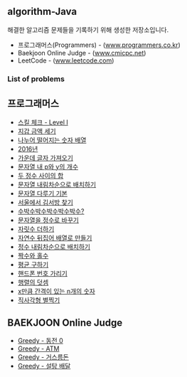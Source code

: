 ## algorithm-Java
해결한 알고리즘 문제들을 기록하기 위해 생성한 저장소입니다.

 * 프로그래머스(Programmers) - (www.programmers.co.kr)
 * Baekjoon Online Judge - (www.cmicpc.net)
 * LeetCode - (www.leetcode.com)

### List of problems
## 프로그래머스
* [스킬 체크 - Level I](https://github.com/Frankle97/algorithm-Java/tree/master/algorithm-Java/src/main/java/programmers_check_level)
* [지갑 금액 세기](https://github.com/Frankle97/algorithm-java/tree/master/algorithm-Java/src/main/java/withdraw_my_wallet/WithdrawMyWallet.java)
* [나누어 떨어지는 숫자 배열](https://github.com/Frankle97/algorithm-Java/tree/master/algorithm-Java/src/main/java/division_of_array/DivisionOfArray.java)
* [2016년](https://github.com/Frankle97/algorithm-Java/tree/master/algorithm-Java/src/main/java/find_day_of_week/FindDayOfWeek.java)
* [가운데 글자 가져오기](https://github.com/Frankle97/algorithm-Java/blob/master/algorithm-Java/src/main/java/find_middle_word/FindMiddleWord.java)
* [문자열 내 p와 y의 개수](https://github.com/Frankle97/algorithm-Java/tree/master/algorithm-Java/src/main/java/count_char_of_string/CountCharOfString.java)
* [두 정수 사이의 합](https://github.com/Frankle97/algorithm-java/tree/master/algorithm-Java/src/main/java/sum_between_of_two_integer/SumBetweenOfTwoInteger.java)
* [문자열 내림차순으로 배치하기](https://github.com/Frankle97/algorithm-java/tree/master/algorithm-Java/src/main/java/string_sort_desc/StringSortDesc.java)
* [문자열 다루기 기본](https://github.com/Frankle97/algorithm-java/tree/master/algorithm-Java/src/main/java/basic_of_string/BasicOfString.java)
* [서울에서 김서방 찾기](https://github.com/Frankle97/algorithm-java/tree/master/algorithm-Java/src/main/java/find_string_index/FindStringIndex.java)
* [수박수박수박수박수박수?](https://github.com/Frankle97/algorithm-java/tree/master/algorithm-Java/src/main/java/repeat_n_string/RepeatNString.java)
* [문자열을 정수로 바꾸기](https://github.com/Frankle97/algorithm-java/tree/master/algorithm-Java/src/main/java/convert_string_to_number/ConvertStringToNumber.java)
* [자릿수 더하기](https://github.com/Frankle97/algorithm-java/tree/master/algorithm-Java/src/main/java/digits_plus/DigitPlus.java)
* [자연수 뒤집어 배열로 만들기](https://github.com/Frankle97/algorithm-java/tree/master/algorithm-Java/src/main/java/number_reverse_array/NumberReverseArray.java)
* [정수 내림차순으로 배치하기](https://github.com/Frankle97/algorithm-java/tree/master/algorithm-Java/src/main/java/sort_number_desc/SortNumberDesc.java)
* [짝수와 홀수](https://github.com/Frankle97/algorithm-java/tree/master/algorithm-Java/src/main/java/even_or_odd/EvenOrOdd.java)
* [평균 구하기](https://github.com/Frankle97/algorithm-java/tree/master/algorithm-Java/src/main/java/calculate_avg/CalculateAvg.java)
* [핸드폰 번호 가리기](https://github.com/Frankle97/algorithm-java/tree/master/algorithm-Java/src/main/java/hide_phonenumber/HidePhonenumber.java)
* [행렬의 덧셈](https://github.com/Frankle97/algorithm-java/tree/master/algorithm-Java/src/main/java/sum_of_matrix/SumOfMatrix.java)
* [x만큼 간격이 있는 n개의 숫자](https://github.com/Frankle97/algorithm-java/tree/master/algorithm-Java/src/main/java/count_interval_number/CountIntervalNumber.java)
* [직사각형 별찍기](https://github.com/Frankle97/algorithm-java/tree/master/algorithm-Java/src/main/java/draw_rectangular_star/DrawRectangularStar.java)

## BAEKJOON Online Judge
* [Greedy - 동전 0](https://github.com/Frankle97/algorithm-java/tree/master/algorithm-Java/src/main/java/greedy_coin/GreedyCoin.java)
* [Greedy - ATM](https://github.com/Frankle97/algorithm-java/tree/master/algorithm-Java/src/main/java/greedy_atm/GreedyAtm.java)
* [Greedy - 거스름돈](https://github.com/Frankle97/algorithm-java/blob/master/algorithm-Java/src/main/java/greedy_change/GreedyChange.java)
* [Greedy - 설탕 배달](https://github.com/Frankle97/algorithm-java/blob/master/algorithm-Java/src/main/java/greedy_sugar_delivery/GreedySugarDelivery.java)
